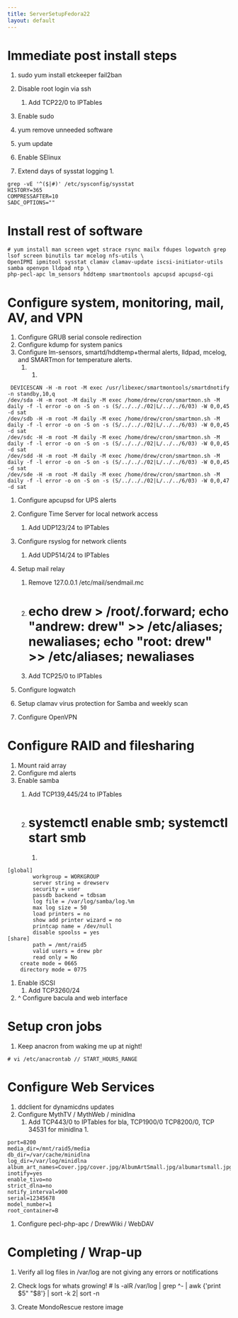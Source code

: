 ```yaml
---
title: ServerSetupFedora22
layout: default
---
```


Immediate post install steps
============================

1.  sudo yum install etckeeper fail2ban

2.  Disable root login via ssh
    1.  Add TCP22/0 to IPTables
3.  Enable sudo
4.  yum remove unneeded software
5.  yum update
6.  Enable SElinux
7.  Extend days of sysstat logging
    1.  

<!-- -->

    grep -vE '^($|#)' /etc/sysconfig/sysstat
    HISTORY=365
    COMPRESSAFTER=10
    SADC_OPTIONS=""

Install rest of software
========================

    # yum install man screen wget strace rsync mailx fdupes logwatch grep lsof screen binutils tar mcelog nfs-utils \
    OpenIPMI ipmitool sysstat clamav clamav-update iscsi-initiator-utils samba openvpn lldpad ntp \
    php-pecl-apc lm_sensors hddtemp smartmontools apcupsd apcupsd-cgi 

Configure system, monitoring, mail, AV, and VPN
===============================================

1.  Configure GRUB serial console redirection
2.  Configure kdump for system panics
3.  Configure lm-sensors, smartd/hddtemp+thermal alerts, lldpad, mcelog,
    and SMARTmon for temperature alerts.
    1.  1.  

<!-- -->

     DEVICESCAN -H -m root -M exec /usr/libexec/smartmontools/smartdnotify -n standby,10,q
    /dev/sda -H -m root -M daily -M exec /home/drew/cron/smartmon.sh -M daily -f -l error -o on -S on -s (S/../.././02|L/../../6/03) -W 0,0,45 -d sat
    /dev/sdb -H -m root -M daily -M exec /home/drew/cron/smartmon.sh -M daily -f -l error -o on -S on -s (S/../.././02|L/../../6/03) -W 0,0,45 -d sat
    /dev/sdc -H -m root -M daily -M exec /home/drew/cron/smartmon.sh -M daily -f -l error -o on -S on -s (S/../.././02|L/../../6/03) -W 0,0,45 -d sat
    /dev/sdd -H -m root -M daily -M exec /home/drew/cron/smartmon.sh -M daily -f -l error -o on -S on -s (S/../.././02|L/../../6/03) -W 0,0,45 -d sat
    /dev/sde -H -m root -M daily -M exec /home/drew/cron/smartmon.sh -M daily -f -l error -o on -S on -s (S/../.././02|L/../../6/03) -W 0,0,47 -d sat

1.  Configure apcupsd for UPS alerts
2.  Configure Time Server for local network access
    1.  Add UDP123/24 to IPTables
3.  Configure rsyslog for network clients
    1.  Add UDP514/24 to IPTables
4.  Setup mail relay
    1.  Remove 127.0.0.1 /etc/mail/sendmail.mc
    2.  # echo drew > /root/.forward; echo "andrew: drew" >> /etc/aliases; newaliases; echo "root: drew" >> /etc/aliases; newaliases

    3.  Add TCP25/0 to IPTables

5.  Configure logwatch
6.  Setup clamav virus protection for Samba and weekly scan
7.  Configure OpenVPN

Configure RAID and filesharing
==============================

1.  Mount raid array
2.  Configure md alerts
3.  Enable samba
    1.  Add TCP139,445/24 to IPTables
    2.  # systemctl enable smb; systemctl start smb

        1.  

<!-- -->

     
    [global]
            workgroup = WORKGROUP
            server string = drewserv
            security = user
            passdb backend = tdbsam
            log file = /var/log/samba/log.%m
            max log size = 50
            load printers = no
            show add printer wizard = no
            printcap name = /dev/null
            disable spoolss = yes
    [share]
            path = /mnt/raid5
            valid users = drew pbr
            read only = No
        create mode = 0665
        directory mode = 0775

1.  Enable iSCSI
    1.  Add TCP3260/24
2.  ^ Configure bacula and web interface

Setup cron jobs
===============

1.  Keep anacron from waking me up at night!

<!-- -->

    # vi /etc/anacrontab // START_HOURS_RANGE

Configure Web Services
======================

1.  ddclient for dynamicdns updates
2.  Configure MythTV / MythWeb / minidlna
    1.  Add TCP443/0 to IPTables for bla, TCP1900/0 TCP8200/0, TCP 34531
        for minidlna
        1.  

<!-- -->

     
    port=8200
    media_dir=/mnt/raid5/media
    db_dir=/var/cache/minidlna
    log_dir=/var/log/minidlna
    album_art_names=Cover.jpg/cover.jpg/AlbumArtSmall.jpg/albumartsmall.jpg/AlbumArt.jpg/albumart.jpg/Album.jpg/album.jpg/Folder.jpg/folder.jpg/Thumb.jpg/thumb.jpg
    inotify=yes
    enable_tivo=no
    strict_dlna=no
    notify_interval=900
    serial=12345678
    model_number=1
    root_container=B

1.  Configure pecl-php-apc / DrewWiki / WebDAV

Completing / Wrap-up
====================

1.  Verify all log files in /var/log are not giving any errors or
    notifications
2.  Check logs for whats growing!
        # ls -alR /var/log | grep ^- | awk {'print $5" "$8'} | sort -k 2| sort -n

3.  Create MondoRescue restore image

